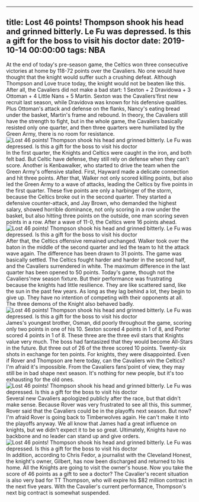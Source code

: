 
---
title: Lost 46 points! Thompson shook his head and grinned bitterly. Le Fu was depressed. Is this a gift for the boss to visit his doctor
date: 2019-10-14 00:00:00
tags:  NBA
---
At the end of today's pre-season game, the Celtics won three consecutive victories at home by 118-72 points over the Cavaliers. No one would have thought that the knight would suffer such a crushing defeat. Although Thompson and Love truce today, the knight would not be beaten like this.
After all, the Cavaliers did not make a bad start: 1 Sexton + 2 Dravidowa + 3 Ottoman + 4 Little Nans + 5 Martin. Sexton was the Cavaliers'first new recruit last season, while Dravidova was known for his defensive qualities. Plus Ottoman's attack and defense on the flanks, Nancy's eating bread under the basket, Martin's frame and rebound.
In theory, the Cavaliers still have the strength to fight, but in the whole game, the Cavaliers basically resisted only one quarter, and then three quarters were humiliated by the Green Army, there is no room for resistance.
![Lost 46 points! Thompson shook his head and grinned bitterly. Le Fu was depressed. Is this a gift for the boss to visit his doctor](7c1cb92463564498a371d27baa1db67e.jpg)
In the first quarter, the Knights and Celtics were caught in the iron, and both felt bad. But Celtic have defense, they still rely on defense when they can't score. Another is Kenbawalker, who started to drive the team when the Green Army's offensive stalled.
First, Hayward made a delicate connection and hit three points. After that, Walker not only scored killing points, but also led the Green Army to a wave of attacks, leading the Celtics by five points in the first quarter. These five points are only a harbinger of the storm, because the Celtics broke out in the second quarter.
They started a defensive counter-attack, and Jay Brown, who demanded the highest salary, showed horrible dominance, not only scoring in a row under the basket, but also hitting three points on the outside, one man scoring seven points in a row. After a wave of 11-0, the Celtics were 16 points ahead.
![Lost 46 points! Thompson shook his head and grinned bitterly. Le Fu was depressed. Is this a gift for the boss to visit his doctor](5916209f46214a13a894a85ad49d1c01.jpg)
After that, the Celtics offensive remained unchanged. Walker took over the baton in the middle of the second quarter and led the team to hit the attack wave again. The difference has been drawn to 31 points. The game was basically settled. The Celtics fought harder and harder in the second half, and the Cavaliers surrendered in white. The maximum difference in the last quarter has been opened to 50 points.
Today's game, though not the Cavaliers'new season fixture. But their performance was frustrating because the knights had little resilience. They are like scattered sand, like the sun in the past few years.
As long as they lag behind a lot, they begin to give up. They have no intention of competing with their opponents at all. The three demons of the Knight also behaved badly.
![Lost 46 points! Thompson shook his head and grinned bitterly. Le Fu was depressed. Is this a gift for the boss to visit his doctor](3156eaae905b4d34aad52127485fc77a.jpg)
James's youngest brother, Osman, did poorly throughout the game, scoring only two points in one of his 10. Sexton scored 4 points in 1 of 8, and Porter scored 4 points in 1 of 8. These three are the three evil stars that Knights value very much. The boss had fantasized that they would become All-Stars in the future.
But three out of 26 of the three scored 10 points. Twenty-six shots in exchange for ten points. For knights, they were disappointed. Even if Rover and Thompson are here today, can the Cavaliers win the Celtics? I'm afraid it's impossible.
From the Cavaliers fans'point of view, they may still be in bad shape next season. It's nothing for new people, but it's too exhausting for the old ones.
![Lost 46 points! Thompson shook his head and grinned bitterly. Le Fu was depressed. Is this a gift for the boss to visit his doctor](84faaefb591e4856b4f0c41c090f747b.jpg)
Several new Cavaliers apologized publicly after the race, but that didn't make sense. Because Rover was very frustrated to see all this, this summer, Rover said that the Cavaliers could be in the playoffs next season. But now? I'm afraid Rover is going back to Timberwolves again. He can't make it into the playoffs anyway.
We all know that James had a great influence on knights, but we didn't expect it to be so great. Ultimately, Knights have no backbone and no leader can stand up and give orders.
![Lost 46 points! Thompson shook his head and grinned bitterly. Le Fu was depressed. Is this a gift for the boss to visit his doctor](26b50efdedf3482a89227d5f8003b17e.jpg)
In addition, according to Chris Fedor, a journalist with the Cleveland Honest, the knight's owner, Gilbert, has now been discharged and returned to his home. All the Knights are going to visit the owner's house. Now you take the score of 46 points as a gift to see a doctor?
The Cavalier's recent situation is also very bad for TT Thompson, who will expire his $82 million contract in the next five years. With the Cavalier's current performance, Thompson's next big contract is somewhat suspended.